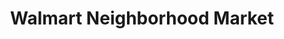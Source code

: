 ---
title: "Walmart Neighborhood Market"
url: /lexington/walmart-neighborhood-market-palomar-centre-drive/
shop: Supermarkt
---